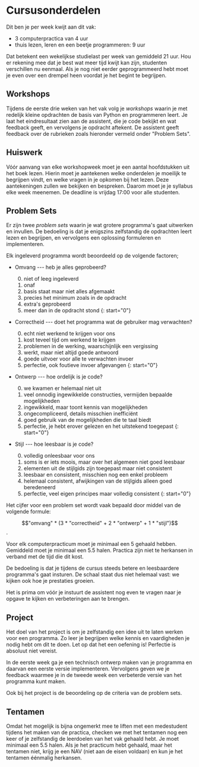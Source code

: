 # Cursusonderdelen

Dit ben je per week kwijt aan dit vak:

* 3 computerpractica van 4 uur
* thuis lezen, leren en een beetje programmeren: 9 uur

Dat betekent een wekelijkse studielast per week van gemiddeld 21 uur. Hou er
rekening mee dat je best wat meer tijd kwijt kan zijn, studenten verschillen nu
eenmaal. Als je nog niet eerder geprogrammeerd hebt moet je even over een
drempel heen voordat je het begint te begrijpen.

## Workshops

Tijdens de eerste drie weken van het vak volg je *workshops* waarin je met
redelijk kleine opdrachten de basis van Python en programmeren leert. Je laat
het eindresultaat zien aan de assistent, die je code bekijkt en wat feedback
geeft, en vervolgens je opdracht aftekent. De assistent geeft feedback over de
rubrieken zoals hieronder vermeld onder "Problem Sets".

## Huiswerk

Vóór aanvang van elke workshopweek moet je een aantal hoofdstukken uit het boek
lezen. Hierin moet je aantekenen welke onderdelen je moeilijk te begrijpen
vindt, en welke vragen in je opkomen bij het lezen. Deze aantekeningen zullen
we bekijken en bespreken. Daarom moet je je syllabus elke week meenemen. De
deadline is vrijdag 17:00 voor alle studenten.

## Problem Sets

Er zijn twee *problem sets* waarin je wat grotere programma's gaat uitwerken en
invullen. De bedoeling is dat je enigszins zelfstandig de opdrachten leert
lezen en begrijpen, en vervolgens een oplossing formuleren en implementeren.

Elk ingeleverd programma wordt beoordeeld op de volgende factoren;

* Omvang --- heb je alles geprobeerd?

    0. niet of leeg ingeleverd
	1. onaf
	2. basis staat maar niet alles afgemaakt
	3. precies het minimum zoals in de opdracht
	4. extra's geprobeerd
	5. meer dan in de opdracht stond
	{: start="0"}

* Correctheid --- doet het programma wat de gebruiker mag verwachten?

	0. echt niet werkend te krijgen voor ons
	1. kost teveel tijd om werkend te krijgen
	2. problemen in de werking, waarschijnlijk een vergissing
	3. werkt, maar niet altijd goede antwoord
	4. goede uitvoer voor alle te verwachten invoer
	5. perfectie, ook foutieve invoer afgevangen
	{: start="0"}

* Ontwerp --- hoe ordelijk is je code?

    0. we kwamen er helemaal niet uit
	1. veel onnodig ingewikkelde constructies, vermijden bepaalde mogelijkheden
	2. ingewikkeld, maar toont kennis van mogelijkheden
	3. ongecompliceerd, details misschien inefficiënt
	4. goed gebruik van de mogelijkheden die te taal biedt
	5. perfectie, je hebt erover gelezen en het uitstekend toegepast
	{: start="0"}

* Stijl --- hoe leesbaar is je code?

    0. volledig onleesbaar voor ons
	1. soms is er iets moois, maar over het algemeen niet goed leesbaar
	2. elementen uit de stijlgids zijn toegepast maar niet consistent
	3. leesbaar en consistent, misschien nog een enkel probleem
	4. helemaal consistent, afwijkingen van de stijlgids alleen goed beredeneerd
	5. perfectie, veel eigen principes maar volledig consistent
	{: start="0"}

Het cijfer voor een problem set wordt vaak bepaald door middel van de volgende
formule:

$$"omvang" * (3 * "correctheid" + 2 * "ontwerp" + 1 * "stijl")$$.

Voor elk computerpracticum moet je minimaal een 5 gehaald hebben. Gemiddeld
moet je minimaal een 5.5 halen. Practica zijn niet te herkansen in verband met
de tijd die dit kost.

De bedoeling is dat je tijdens de cursus steeds betere en leesbaardere
programma's gaat insturen. De schaal staat dus niet helemaal vast: we kijken ook
hoe je prestaties groeien.

Het is prima om vóór je instuurt de assistent nog even te vragen naar je opgave
te kijken en verbeteringen aan te brengen.

## Project

Het doel van het project is om je zelfstandig een idee uit te laten werken voor
een programma. Zo leer je begrijpen welke kennis en vaardigheden je nodig hebt
om dit te doen. Let op dat het een oefening is! Perfectie is absoluut niet
vereist.

In de eerste week ga je een technisch ontwerp maken van je programma en daarvan
een eerste versie implementeren. Vervolgens geven we je feedback waarmee je in
de tweede week een verbeterde versie van het programma kunt maken.

Ook bij het project is de beoordeling op de criteria van de problem sets.

## Tentamen

Omdat het mogelijk is bijna ongemerkt mee te liften met een medestudent tijdens
het maken van de practica, checken we met het tentamen nog een keer of je
zelfstandig de leerdoelen van het vak gehaald hebt. Je moet minimaal een 5.5
halen. Als je het practicum hebt gehaald, maar het tentamen niet, krijg je een
NAV (niet aan de eisen voldaan) en kun je het tentamen éénmalig herkansen.

